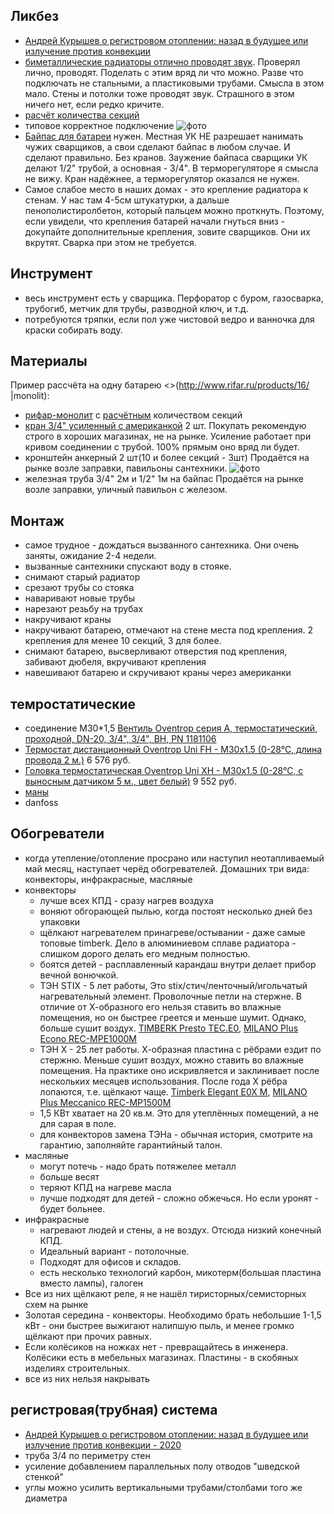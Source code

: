 ## Ликбез

 * [Андрей Курышев о регистровом отоплении: назад в будущее или излучение против конвекции](https://www.youtube.com/watch?v=D4olOLYNcGg)
 * [биметаллические радиаторы отлично проводят звук](http://aqua-rmnt.com/otoplenie/documents/zvukoizolyaciya-trub-i-radiatorov.html). Проверял лично, проводят. Поделать с этим вряд ли что можно. Разве что подключать не стальными, а пластиковыми трубами. Смысла в этом мало. Стены и потолки тоже проводят звук. Страшного в этом ничего нет, если редко кричите.
 * [расчёт количества секций](http://aqua-rmnt.com/otoplenie/raschety/raschet-radiatorov-otopleniya.html)
 * типовое корректное подключение ![фото](/files/отопление.jpg)
 * [Байпас для батареи](http://aquatic-home.ru/bajpas-v-sisteme-otopleniya-chto-eto-takoe.html) нужен. Местная УК НЕ разрешает нанимать чужих сварщиков, а свои сделают байпас в любом случае. И сделают правильно. Без кранов. Заужение байпаса сварщики УК делают 1/2" трубой, а основная - 3/4". В терморегуляторе я смысла не вижу. Кран надёжнее, а терморегулятор оказался не нужен.
  * Самое слабое место в наших домах - это крепление радиатора к стенам. У нас там 4-5см штукатурки, а дальше пенополистиролбетон, который пальцем можно проткнуть. Поэтому, если увидели, что крепления батарей начали гнуться вниз - докупайте дополнительные крепления, зовите сварщиков. Они их вкрутят. Сварка при этом не требуется.

## Инструмент
  * весь инструмент есть у сварщика. Перфоратор с буром, газосварка, трубогиб, метчик для трубы, разводной ключ, и т.д.
  * потребуются тряпки, если пол уже чистовой ведро и ванночка для краски собирать воду.

## Материалы

Пример рассчёта на одну батарею <>(http://www.rifar.ru/products/16/ |monolit):
  * [рифар-монолит](http://teplotok.ru/bimetallicheskie-radiatory-rifar-monolit-500) с [расчётным](http://www.rifar.ru/selection/) количеством секций
  * [кран 3/4" усиленный с американкой](http://www.san-detal.ru/kran-usilennyj-s-amerikankoj-34-vr-nr-p-518.html) 2 шт. Покупать рекомендую строго в хороших магазинах, не на рынке. Усиление работает при кривом соединении с трубой. 100% прямым оно вряд ли будет.
  * кронштейн анкерный 2 шт(10 и более  секций - 3шт) Продаётся на рынке возле заправки, павильоны сантехники. ![фото](/files/отопление_кронштейн_анкерный.jpg)
  * железная труба 3/4" 2м и 1/2" 1м на байпас Продаётся на рынке возле заправки, уличный павильон с железом.

## Монтаж
  * самое трудное - дождаться вызванного сантехника. Они очень заняты, ожидание 2-4 недели.
  * вызванные сантехники спускают воду в стояке.
  * снимают старый радиатор
  * срезают трубы со стояка
  * наваривают новые трубы
  * нарезают резьбу на трубах
  * накручивают краны
  * накручивают батарею, отмечают на стене места под крепления. 2 крепления для менее 10 секций, 3 для более.
  * снимают батарею, высверливают отверстия под крепления, забивают дюбеля, вкручивают крепления
  * навешивают батарею и скручивают краны через американки

## темростатические

 * соединение М30*1,5 [Вентиль Oventrop серия A, термостатический, проходной, DN-20, 3/4", 3/4", ВН, PN 1181106](https://www.vseinstrumenti.ru/santehnika/inzhenernaya/armatura/dlya-sistem-otopleniya/termostaticheskie-ventili-i-termogolovki/dlya-radiatorov/oventrop/seriya-a-termostaticheskij-prohodnoj-dn-20-3-4-3-4-vn-pn-1181106/)
 * [Термостат дистанционный Oventrop Uni FH - M30x1.5 (0-28°C, длина провода 2 м.)](https://comtermo.ru/products/termostat-distantsionnyy-oventrop-uni-fh-m30x1-5-0-28-s-dlina-provoda-2-m-1012295/) 6 576 руб.
 * [Головка термостатическая Oventrop Uni XH - M30x1.5 (0-28°C, с выносным датчиком 5 м., цвет белый)](https://comtermo.ru/products/golovka-termostaticheskaya-oventrop-uni-xh-m30x1-5-0-28-c-s-vynosnym-datchikom-5-m-tsvet-belyy-1011566/) 9 552 руб.
 * [маны](./files/oventrop_thermo.pdf)
 * danfoss

## Обогреватели

 * когда утепление/отопление просрано или наступил неотапливаемый май месяц, наступает черёд обогревателей. Домашних три вида: конвекторы, инфракрасные, масляные
 * конвекторы
 	 * лучше всех КПД - сразу нагрев воздуха
	 * воняют обгорающей пылью, когда постоят несколько дней без упаковки
	 * щёлкают нагревателем принагреве/остывании - даже самые топовые timberk. Дело в алюминиевом сплаве радиатора - слишком дорого делать его медным полностью.
	 * боятся детей - расплавленный карандаш внутри делает прибор вечной вонючкой.
	 * ТЭН STIX - 5 лет работы, Это stix/стич/ленточный/игольчатый нагревательный элемент. Проволочные петли на стержне. В отличие от Х-образного его нельзя ставить во влажные помещения, но он быстрее греется и меньше шумит. Однако, больше сушит воздух. [TIMBERK Presto TEC.E0](https://www.timberk.ru/catalog/heat/convectors/mec/TEC_E0_M/), [MILANO Plus Econo REC-MPE1000M](http://shop.royal.ru/index.php?route=product/product&path=81_77&product_id=4466)
	 * ТЭН X - 25 лет работы. Х-образная пластина с рёбрами ездит по стержню. Меньше сушит воздух, можно ставить во влажные помещения. На практике оно искривляется и заклинивает после нескольких месяцев использования. После года Х рёбра лопаются, т.е. щёлкают чаще. [Timberk Elegant E0X M](https://www.timberk.ru/catalog/heat/convectors/mec/TEC_E0X_M/), [MILANO Plus Meccanico REC-MP1500M](http://shop.royal.ru/index.php?route=product/product&path=81_77&product_id=4469)
	 * 1,5 КВт хватает на 20 кв.м. Это для утеплённых помещений, а не для сарая в поле.
 	 * для конвекторов замена ТЭНа - обычная история, смотрите на гарантию, заполняйте гарантийный талон.
 * масляные
 	 * могут потечь - надо брать потяжелее металл
	 * больше весят
	 * теряют КПД на нагреве масла
	 * лучше подходят для детей - сложно обжечься. Но если уронят - будет больнее.
 * инфракрасные
 	 * нагревают людей и стены, а не воздух. Отсюда низкий конечный КПД.
	 * Идеальный вариант - потолочные.
	 * Подходят для офисов и складов.
	 * есть несколько технологий карбон, микотерм(большая пластина вместо лампы), галоген
 * Все из них щёлкают реле, я не нашёл тиристорных/семисторных схем на рынке
 * Золотая середина - конвекторы. Необходимо брать небольшие 1-1,5 кВт - они быстрее выжигают налипшую пыль, и менее громко щёлкают при прочих равных.
 * Если колёсиков на ножках нет - превращайтесь в инженера. Колёсики есть в мебельных магазинах. Пластины - в скобяных изделиях строительных.
 * все из них нельзя накрывать

## регистровая(трубная) система

 * [Андрей Курышев о регистровом отоплении: назад в будущее или излучение против конвекции - 2020](https://youtu.be/D4olOLYNcGg?t=7687)
 * труба 3/4 по периметру стен
 * усиление добавлением параллельных полу отводов "шведской стенкой"
 * углы можно усилить вертикальными трубами/столбами того же диаметра
